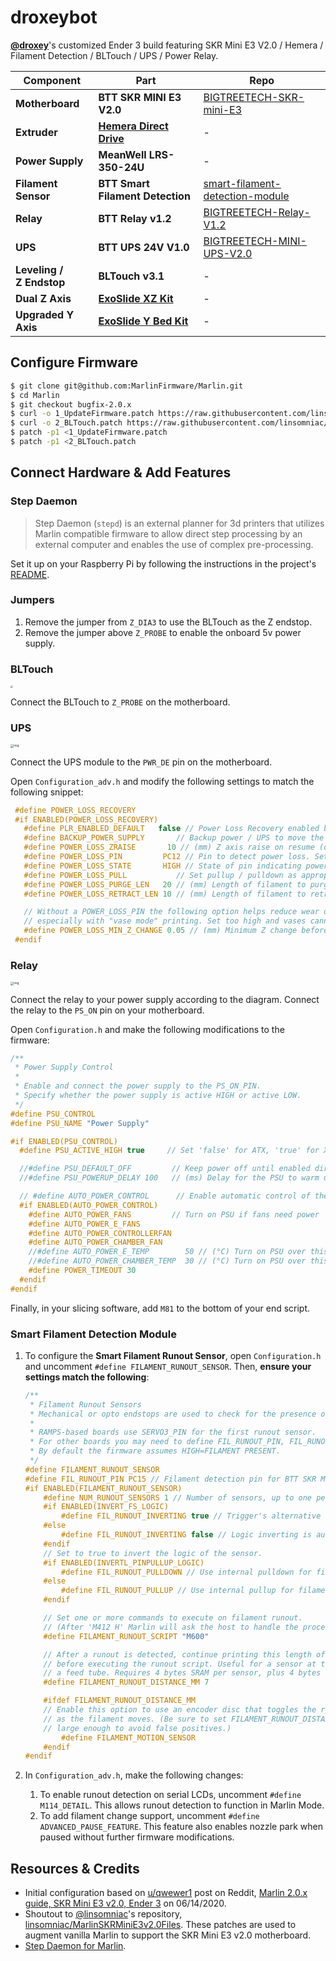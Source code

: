 # droxeybot

[**@droxey**](https://github.com/droxey)'s customized Ender 3 build featuring SKR Mini E3 V2.0 / Hemera / Filament Detection / BLTouch / UPS / Power Relay.

| Component                   | Part                                                                         | Repo                                                                                                                                              |
|-----------------------------|------------------------------------------------------------------------------|---------------------------------------------------------------------------------------------------------------------------------------------------|
| **Motherboard**             | **BTT SKR MINI E3 V2.0**                                                     | [BIGTREETECH-SKR-mini-E3](https://github.com/bigtreetech/BIGTREETECH-SKR-mini-E3/tree/master/firmware/V2.0/Marlin-2.0.x-SKR-mini-E3-V2.0)         |
| **Extruder**                | **[Hemera Direct Drive](https://e3d-online.com/e3d-hemera-175-kit)**         | -                                                                                                                                                 |
| **Power Supply**            | **MeanWell LRS-350-24U**                                                     | -                                                                                                                                                 |
| **Filament Sensor**         | **BTT Smart Filament Detection**                                             | [smart-filament-detection-module](https://github.com/bigtreetech/smart-filament-detection-module)                                                 |
| **Relay**                   | **BTT Relay v1.2**                                                           | [BIGTREETECH-Relay-V1.2](https://github.com/bigtreetech/BIGTREETECH-Relay-V1.2/tree/master/BIGTREETECH%20Relay%20V1.2/BIGTREETECH%20Relay%20V1.2) |
| **UPS**                     | **BTT UPS 24V V1.0**                                                         | [BIGTREETECH-MINI-UPS-V2.0](https://github.com/bigtreetech/BIGTREETECH-MINI-UPS-V2.0/tree/master/BTT%20UPS%2024V%20V1.0)                          |
| **Leveling /<br>Z Endstop** | **BLTouch v3.1**                                                             | -                                                                                                                                                 |
| **Dual Z Axis**             | **[ExoSlide XZ Kit](https://www.exoslide.com/products/kits/ender3-XZ)**      | -                                                                                                                                                 |
| **Upgraded Y Axis**         | **[ExoSlide Y Bed Kit](https://www.exoslide.com/products/kits/ender3-Ybed)** | -                                                                                                                                                 |
## Configure Firmware

```bash
$ git clone git@github.com:MarlinFirmware/Marlin.git
$ cd Marlin
$ git checkout bugfix-2.0.x
$ curl -o 1_UpdateFirmware.patch https://raw.githubusercontent.com/linsomniac/MarlinSKRMiniE3v2.0Files/master/essential_changes.patch
$ curl -o 2_BLTouch.patch https://raw.githubusercontent.com/linsomniac/MarlinSKRMiniE3v2.0Files/master/bltouch.patch
$ patch -p1 <1_UpdateFirmware.patch
$ patch -p1 <2_BLTouch.patch
```

## Connect Hardware & Add Features

### Step Daemon

> Step Daemon (`stepd`) is an external planner for 3d printers that utilizes Marlin compatible firmware to allow direct step processing by an external computer and enables the use of complex pre-processing.

Set it up on your Raspberry Pi by following the instructions in the project's [README](https://github.com/colinrgodsey/step-daemon).

### Jumpers

1. Remove the jumper from `Z_DIA3` to use the BLTouch as the Z endstop.
2. Remove the jumper above `Z_PROBE` to enable the onboard 5v power supply.

### BLTouch

<img src="https://droxey.com/statics/img/bltouch.png" style="zoom: 25%;" >

Connect the BLTouch to `Z_PROBE` on the motherboard.

### UPS

<img src="https://droxey.com/statics/img/ups.jpg" alt="img" style="zoom:33%;" />

Connect the UPS module to the `PWR_DE` pin on the motherboard.

Open `Configuration_adv.h` and modify the following settings to match the following snippet:

```c
 #define POWER_LOSS_RECOVERY
 #if ENABLED(POWER_LOSS_RECOVERY)
   #define PLR_ENABLED_DEFAULT   false // Power Loss Recovery enabled by default. (Set with 'M413 Sn' & M500)
   #define BACKUP_POWER_SUPPLY       // Backup power / UPS to move the steppers on power loss
   #define POWER_LOSS_ZRAISE       10 // (mm) Z axis raise on resume (on power loss with UPS)
   #define POWER_LOSS_PIN         PC12 // Pin to detect power loss. Set to -1 to disable default pin on boards without module.
   #define POWER_LOSS_STATE       HIGH // State of pin indicating power loss
   #define POWER_LOSS_PULL           // Set pullup / pulldown as appropriate
   #define POWER_LOSS_PURGE_LEN   20 // (mm) Length of filament to purge on resume
   #define POWER_LOSS_RETRACT_LEN 10 // (mm) Length of filament to retract on fail. Requires backup power.

   // Without a POWER_LOSS_PIN the following option helps reduce wear on the SD card,
   // especially with "vase mode" printing. Set too high and vases cannot be continued.
   #define POWER_LOSS_MIN_Z_CHANGE 0.05 // (mm) Minimum Z change before saving power-loss data
 #endif
```

### Relay

<img src="https://droxey.com/statics/img/relay.jpg" alt="img" style="zoom:33%;" />

Connect the relay to your power supply according to the diagram. Connect the relay to the `PS_ON` pin on your motherboard.

Open `Configuration.h` and make the following modifications to the firmware:

```c
/**
 * Power Supply Control
 *
 * Enable and connect the power supply to the PS_ON_PIN.
 * Specify whether the power supply is active HIGH or active LOW.
 */
#define PSU_CONTROL
#define PSU_NAME "Power Supply"

#if ENABLED(PSU_CONTROL)
  #define PSU_ACTIVE_HIGH true     // Set 'false' for ATX, 'true' for X-Box

  //#define PSU_DEFAULT_OFF         // Keep power off until enabled directly with M80
  //#define PSU_POWERUP_DELAY 100   // (ms) Delay for the PSU to warm up to full power

  // #define AUTO_POWER_CONTROL      // Enable automatic control of the PS_ON pin
  #if ENABLED(AUTO_POWER_CONTROL)
    #define AUTO_POWER_FANS         // Turn on PSU if fans need power
    #define AUTO_POWER_E_FANS
    #define AUTO_POWER_CONTROLLERFAN
    #define AUTO_POWER_CHAMBER_FAN
    //#define AUTO_POWER_E_TEMP        50 // (°C) Turn on PSU over this temperature
    //#define AUTO_POWER_CHAMBER_TEMP  30 // (°C) Turn on PSU over this temperature
    #define POWER_TIMEOUT 30
  #endif
#endif
```

Finally, in your slicing software, add `M81` to the bottom of your end script.

### Smart Filament Detection Module

1. To configure the **Smart Filament Runout Sensor**, open `Configuration.h` and uncomment `#define FILAMENT_RUNOUT_SENSOR`. Then, **ensure your settings match the following**:

   ```c
   /**
    * Filament Runout Sensors
    * Mechanical or opto endstops are used to check for the presence of filament.
    *
    * RAMPS-based boards use SERVO3_PIN for the first runout sensor.
    * For other boards you may need to define FIL_RUNOUT_PIN, FIL_RUNOUT2_PIN, etc.
    * By default the firmware assumes HIGH=FILAMENT PRESENT.
    */
   #define FILAMENT_RUNOUT_SENSOR
   #define FIL_RUNOUT_PIN PC15 // Filament detection pin for BTT SKR Mini E3 v2.0
   #if ENABLED(FILAMENT_RUNOUT_SENSOR)
       #define NUM_RUNOUT_SENSORS 1 // Number of sensors, up to one per extruder. Define a FIL_RUNOUT#_PIN for each.
       #if ENABLED(INVERT_FS_LOGIC)
           #define FIL_RUNOUT_INVERTING true // Trigger's alternative as soon as invert filamentsensor logic is activated
       #else
           #define FIL_RUNOUT_INVERTING false // Logic inverting is automatically taken care in section 13
       #endif
       // Set to true to invert the logic of the sensor.
       #if ENABLED(INVERTL_PINPULLUP_LOGIC)
           #define FIL_RUNOUT_PULLDOWN // Use internal pulldown for filament runout pins.
       #else
           #define FIL_RUNOUT_PULLUP // Use internal pullup for filament runout pins.
       #endif

       // Set one or more commands to execute on filament runout.
       // (After 'M412 H' Marlin will ask the host to handle the process.)
       #define FILAMENT_RUNOUT_SCRIPT "M600"

       // After a runout is detected, continue printing this length of filament
       // before executing the runout script. Useful for a sensor at the end of
       // a feed tube. Requires 4 bytes SRAM per sensor, plus 4 bytes overhead.
       #define FILAMENT_RUNOUT_DISTANCE_MM 7

       #ifdef FILAMENT_RUNOUT_DISTANCE_MM
       // Enable this option to use an encoder disc that toggles the runout pin
       // as the filament moves. (Be sure to set FILAMENT_RUNOUT_DISTANCE_MM
       // large enough to avoid false positives.)
           #define FILAMENT_MOTION_SENSOR
       #endif
   #endif
   ```

2. In `Configuration_adv.h`, make the following changes:

   1. To enable runout detection on serial LCDs, uncomment `#define M114_DETAIL`. This allows runout detection to function in Marlin Mode.
   2. To add filament change support, uncomment `#define ADVANCED_PAUSE_FEATURE`. This feature also enables nozzle park when paused without further firmware modifications.

## Resources & Credits

- Initial configuration based on [u/qwewer1](https://www.reddit.com/user/qwewer1/) post on Reddit, [Marlin 2.0.x guide, SKR Mini E3 v2.0, Ender 3](https://www.reddit.com/r/ender3/comments/h8y1ia/marlin_20x_guide_skr_mini_e3_v20_ender_3/) on 06/14/2020.
- Shoutout to [@linsomniac](https://github.com/linsomniac)'s repository, [linsomniac/MarlinSKRMiniE3v2.0Files](https://github.com/linsomniac/MarlinSKRMiniE3v2.0Files). These patches are used to augment vanilla Marlin to support the SKR Mini E3 v2.0 motherboard.
- [Step Daemon for Marlin](https://github.com/colinrgodsey/step-daemon).
